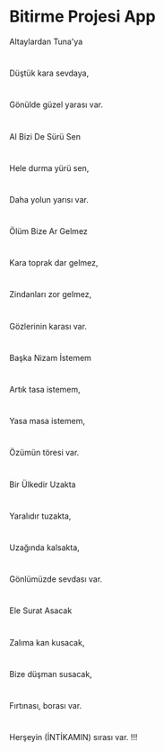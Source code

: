 # Bitirme Projesi App

Altaylardan Tuna'ya
#
Düştük kara sevdaya,
#
Gönülde güzel yarası var.



#
Al Bizi De Sürü Sen
#
Hele durma yürü sen,
#
Daha yolun yarısı var.


#
Ölüm Bize Ar Gelmez
#
Kara toprak dar gelmez,
#
Zindanları zor gelmez,
#
Gözlerinin karası var.


#
Başka Nizam İstemem
#
Artık tasa istemem,
#
Yasa masa istemem,
#
Özümün töresi var.


#
Bir Ülkedir Uzakta
#
Yaralıdır tuzakta,
#
Uzağında kalsakta,
#
Gönlümüzde sevdası var.


#
Ele Surat Asacak
#
Zalıma kan kusacak,
#
Bize düşman susacak,
#
Fırtınası, borası var.
#
Herşeyin (İNTİKAMIN) sırası var. !!!

